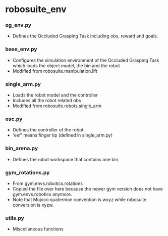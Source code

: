 # robosuite_env

### og_env.py
- Defines the Occluded Grasping Task including obs, reward and goals.

### base_env.py
- Configures the simulation environment of the Occluded Grasping Task
which loads the object model, the bin and the robot
- Modified from robosuite.manipulation.lift

### single_arm.py
- Loads the robot model and the controller
- Includes all the robot related obs
- Modified from robosuite.robots.single_arm

### osc.py
- Defines the controller of the robot
- 'eef' means finger tip (defined in single_arm.py)

### bin_arena.py
- Defines the robot workspace that contains one bin

### gym_rotations.py
- From gym.envs.robotics.rotations
- Copied the file over here because the newer gym version does not have gym.envs.robotics anymore.
- Note that Mujoco quaternion convention is wxyz while robosuite conversion is xyzw.

### utils.py
- Miscellaneous functions